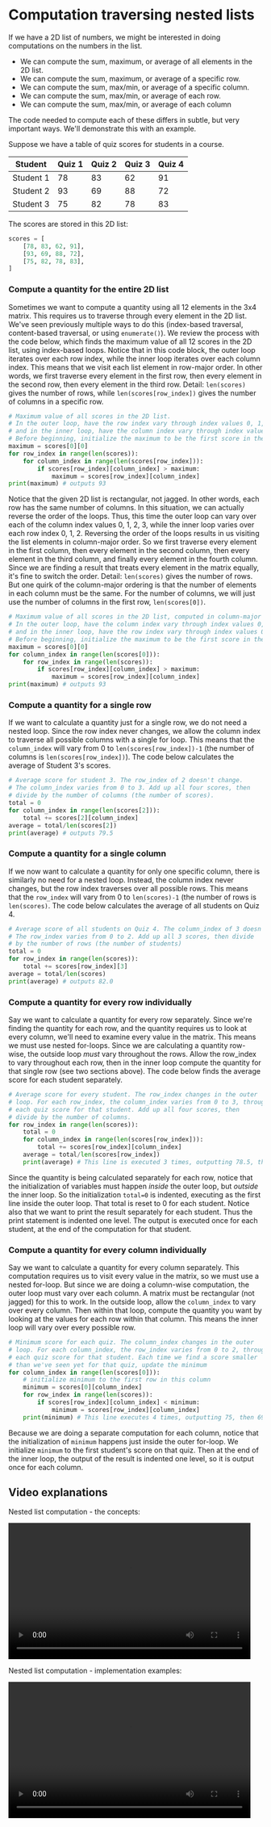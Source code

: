 # Computation traversing nested lists

If we have a 2D list of numbers, we might be interested in doing computations on the numbers in the list.
- We can compute the sum, maximum, or average of all elements in the 2D list.
- We can compute the sum, maximum, or average of a specific row.
- We can compute the sum,  max/min, or average of a specific column.
- We can compute the sum, max/min, or average of each row.
- We can compute the sum,  max/min, or average of each column



The code needed to compute each of these differs in subtle, but very important ways.
We'll demonstrate this with an example.

Suppose we have a table of quiz scores for students in a course.

| Student | Quiz 1  | Quiz 2 | Quiz 3 | Quiz 4 |
| --- | --- | --- | --- | --- |
| Student 1 | 78 | 83 | 62 | 91 |
| Student 2 | 93 | 69 | 88 | 72 |
| Student 3 | 75 | 82 | 78 | 83 |

The scores are stored in this 2D list:
```python
scores = [
    [78, 83, 62, 91],
    [93, 69, 88, 72],
    [75, 82, 78, 83],
]
```

### Compute a quantity for the entire 2D list
Sometimes we want to compute a quantity using all 12 elements in the 3x4 matrix. This requires us to traverse through every element
in the 2D list. We've seen previously multiple ways to do this (index-based traversal, content-based traversal, or using `enumerate()`).
We review the process with the code below, which finds the maximum value of all 12 scores in the 2D list, using index-based loops.
Notice that in this code block, the outer loop iterates over each row index, while the inner loop iterates over each column index.
This means that we visit each list element in row-major order. In other words, we first traverse every element in the first row, then every element
in the second row, then every element in the third row.
Detail: `len(scores)` gives the number of rows, while `len(scores[row_index])` gives the number of columns in a specific row.
```python
# Maximum value of all scores in the 2D list.
# In the outer loop, have the row index vary through index values 0, 1, 2, 
# and in the inner loop, have the column index vary through index values 0, 1, 2, 3.
# Before beginning, initialize the maximum to be the first score in the first list.
maximum = scores[0][0]
for row_index in range(len(scores)):
    for column_index in range(len(scores[row_index])):
        if scores[row_index][column_index] > maximum:
            maximum = scores[row_index][column_index]
print(maximum) # outputs 93
```

Notice that the given 2D list is rectangular, not jagged. In other words, each row has the same number of columns.
In this situation, we can actually reverse the order of the loops. Thus, this time the outer loop can vary over each of the column
index values 0, 1, 2, 3, while the inner loop varies over each row index 0, 1, 2. Reversing the order of the loops results in us visiting the
list elements in column-major order. So we first traverse every element in the first column, then every element in the second column,
then every element in the third column, and finally every element in the fourth column. Since we are finding a result that treats every
element in the matrix equally, it's fine to switch the order. Detail: `len(scores)` gives the number of rows. But one quirk of the
column-major ordering is that the number of elements in each column must be the same. 
For the number of columns, we will just use the number of columns in the first row, `len(scores[0])`.
```python
# Maximum value of all scores in the 2D list, computed in column-major order.
# In the outer loop, have the column index vary through index values 0, 1, 2, 3
# and in the inner loop, have the row index vary through index values 0, 1, 2.
# Before beginning, initialize the maximum to be the first score in the first list.
maximum = scores[0][0]
for column_index in range(len(scores[0])):
    for row_index in range(len(scores)):
        if scores[row_index][column_index] > maximum:
            maximum = scores[row_index][column_index]
print(maximum) # outputs 93
```

### Compute a quantity for a single row
If we want to calculate a quantity just for a single row, we do not need a nested loop.
Since the row index never changes, we allow the column index to traverse all possible columns with a single for loop.
This means that the `column_index` will vary from 0 to `len(scores[row_index])-1` 
(the number of columns is `len(scores[row_index])`).
The code below calculates the average of Student 3's scores.
```python
# Average score for student 3. The row_index of 2 doesn't change.
# The column_index varies from 0 to 3. Add up all four scores, then
# divide by the number of columns (the number of scores).
total = 0
for column_index in range(len(scores[2])):
    total += scores[2][column_index]
average = total/len(scores[2])
print(average) # outputs 79.5
```

### Compute a quantity for a single column
If we now want to calculate a quantity for only one specific column, there is similarly no need for a nested loop.
Instead, the column index never changes, but the row index traverses over all possible rows.
This means that the `row_index` will vary from 0 to `len(scores)-1` (the number of rows is `len(scores)`.
The code below calculates the average of all students on Quiz 4.
```python
# Average score of all students on Quiz 4. The column_index of 3 doesn't change.
# The row_index varies from 0 to 2. Add up all 3 scores, then divide
# by the number of rows (the number of students)
total = 0
for row_index in range(len(scores)):
    total += scores[row_index][3]
average = total/len(scores)
print(average) # outputs 82.0
```

### Compute a quantity for every row individually
Say we want to calculate a quantity for every row separately. Since we're finding the quantity for each row, and
the quantity requires us to look at every column, we'll need to examine every value in the matrix.
This means we must use nested for-loops. 
Since we are calculating a quantity row-wise, the outside loop *must* vary throughout the rows.
Allow the row_index to vary throughout each row, then in the inner loop compute the quantity for that single row (see two sections above).
The code below finds the average score for each student separately.
```python
# Average score for every student. The row_index changes in the outer
# loop. For each row_index, the column_index varies from 0 to 3, through
# each quiz score for that student. Add up all four scores, then
# divide by the number of columns.
for row_index in range(len(scores)):
    total = 0
    for column_index in range(len(scores[row_index])):
        total += scores[row_index][column_index]
    average = total/len(scores[row_index])
    print(average) # This line is executed 3 times, outputting 78.5, then 80.5, then 79.5
```
Since the quantity is being calculated separately for each row, 
notice that the initialization of variables must happen *inside* the outer loop, but *outside* the inner loop.
So the initialization `total=0` is indented, executing as the first line inside the outer loop. That total is reset to 0 for each
student. Notice also that we want to print the result separately for each student. Thus the print statement is indented one level.
The output is executed once for each student, at the end of the computation for that student.

### Compute a quantity for every column individually
Say we want to calculate a quantity for every column separately. This computation requires us to visit every value in the matrix,
so we must use a nested for-loop. But since we are doing a column-wise computation, the outer loop must vary over each column.
A matrix must be rectangular (not jagged) for this to work. In the outside loop, allow the `column_index` to vary over every column. 
Then within that loop, compute the quantity you want by looking at the values for each row within that column. This means the inner
loop will vary over every possible row.
```python
# Minimum score for each quiz. The column_index changes in the outer
# loop. For each column_index, the row_index varies from 0 to 2, through
# each quiz score for that student. Each time we find a score smaller
# than we've seen yet for that quiz, update the minimum
for column_index in range(len(scores[0])):
    # initialize minimum to the first row in this column
    minimum = scores[0][column_index]
    for row_index in range(len(scores)):
        if scores[row_index][column_index] < minimum:   
            minimum = scores[row_index][column_index]  
    print(minimum) # This line executes 4 times, outputting 75, then 69, then 62, then 72
```
Because we are doing a separate computation for each column, notice that the initialization of `minimum` happens just inside the outer
for-loop. We initialize `minimum` to the first student's score on that quiz. Then at the end of the inner loop, the output of the result
is indented one level, so it is output once for each column.

## Video explanations

Nested list computation - the concepts:

<video src="https://cs.du.edu/~ftl/1352/videos/lists_and_dictionaries/nested_list_computation_concepts.mp4" width="480" height="270" controls></video>

Nested list computation - implementation examples:

<video src="https://cs.du.edu/~ftl/1352/videos/lists_and_dictionaries/nested_list_computation.mp4" width="480" height="270" controls></video>




